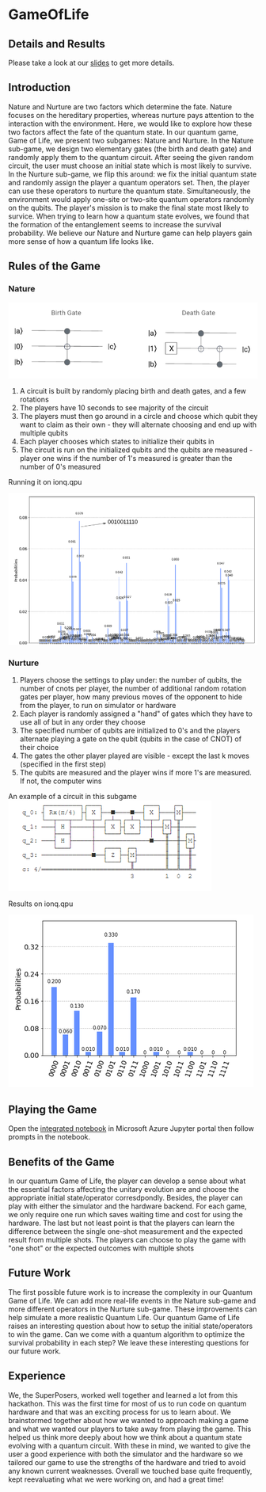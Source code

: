 # GameOfLife

## Details and Results
Please take a look at our [slides](https://docs.google.com/presentation/d/1-FK0ITolNHTMyhXZYhNQD4zUGYBGhnhmuKOcbeG19Rw/edit?usp=sharing) to get more details.

## Introduction
Nature and Nurture are two factors which determine the fate. Nature focuses on the hereditary properties, whereas nurture pays attention to the interaction with the environment. Here, we would like to explore how these two factors affect the fate of the quantum state. In our quantum game, Game of Life, we present two subgames: Nature and Nurture. In the Nature sub-game, we design two elementary gates (the birth and death gate) and randomly apply them to the quantum circuit. After seeing the given random circuit, the user must choose an initial state which is most likely to survive. In the Nurture sub-game, we flip this around: we fix the initial quantum state and randomly assign the player a quantum operators set. Then, the player can use these operators to nurture the quantum state. Simultaneously, the environment would apply one-site or two-site quantum operators randomly on the qubits. The player's mission is to make the final state most likely to survice. When trying to learn how a quantum state evolves, we found that the formation of the entanglement seems to increase the survival probability. We believe our Nature and Nurture game can help players gain more sense of how a quantum life looks like. 


## Rules of the Game
### Nature

<img src="images/gates.png">

1. A circuit is built by randomly placing birth and death gates, and a few rotations 
2. The players have 10 seconds to see majority of the circuit
3. The players must then go around in a circle and choose which qubit they want to claim as their own - they will alternate choosing and end up with multiple qubits
4. Each player chooses which states to initialize their qubits in
5. The circuit is run on the initialized qubits and the qubits are measured - player one wins if the number of 1's measured is greater than the number of 0's measured

Running it on ionq.qpu 

<img src="images/nature_results.png">

### Nurture
1. Players choose the settings to play under: the number of qubits, the number of cnots per player, the number of additional random rotation gates per player, how many previous moves of the opponent to hide from the player, to run on simulator or hardware
2. Each player is randomly assigned a "hand" of gates which they have to use all of but in any order they choose
3. The specified number of qubits are initialized to 0's and the players alternate playing a gate on the qubit (qubits in the case of CNOT) of their choice
4. The gates the other player played are visible - except the last k moves (specified in the first step)
5. The qubits are measured and the player wins if more 1's are measured. If not, the computer wins

An example of a circuit in this subgame
<img src="images/nurture_circuit.png">

Results on ionq.qpu

<img src="images/nurture_results.png">

## Playing the Game
Open the [integrated notebook](https://github.com/VAddala9/GameOfLife/blob/main/IntegratedGameOfLife.ipynb) in Microsoft Azure Jupyter portal then follow prompts in the notebook.

## Benefits of the Game
In our quantum Game of Life, the player can develop a sense about what the essential factors affecting the unitary evolution are and choose the appropriate initial state/operator corresdpondly. Besides, the player can play with either the simulator and the hardware backend. For each game, we only require one run which saves waiting time and cost for using the hardware. The last but not least point is that the players can learn the difference between the single one-shot measurement and the expected result from multiple shots. The players can choose to play the game with "one shot" or the expected outcomes with multiple shots

## Future Work
The first possible future work is to increase the complexity in our Quantum Game of Life. We can add more real-life events in the Nature sub-game and more different operators in the Nurture sub-game. These improvements can help simulate a more realistic Quantum Life. Our quantum Game of Life raises an interesting question about how to setup the initial state/operators to win the game. Can we come with a quantum algorithm to optimize the survival probability in each step? We leave these interesting questions for our future work.

## Experience
We, the SuperPosers, worked well together and learned a lot from this hackathon. This was the first time for most of us to run code on quantum hardware and that was an exciting process for us to learn about. We brainstormed together about how we wanted to approach making a game and what we wanted our players to take away from playing the game. This helped us think more deeply about how we think about a quantum state evolving with a quantum circuit. With these in mind, we wanted to give the user a good experience with both the simulator and the hardware so we tailored our game to use the strengths of the hardware and tried to avoid any known current weaknesses. Overall we touched base quite frequently, kept reevaluating what we were working on, and had a great time!
